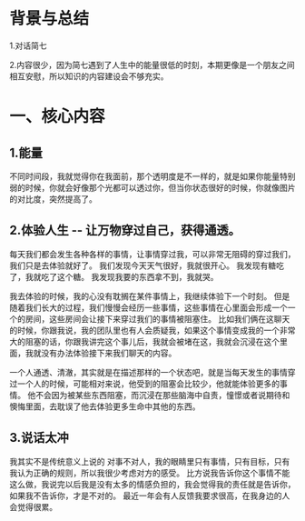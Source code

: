 # 背景与总结
1.对话简七

2.内容很少，因为简七遇到了人生中的能量很低的时刻，本期更像是一个朋友之间相互安慰，所以知识的内容建设会不够充实。

# 一、核心内容
## 1.能量
不同时间段，我就觉得你在我面前，那个透明度是不一样的，就是如果你能量特别弱的时候，你就会好像那个光都可以透过你，但当你状态很好的时候，你就像图片的对比度，突然提高了。

## 2.体验人生 -- 让万物穿过自己，获得通透。
每天我们都会发生各种各样的事情，让事情穿过我，可以非常无阻碍的穿过我们，我们只是去体验就好了。
我们发现今天天气很好，我就很开心。
我发现有糖吃了，我就吃了这个糖。
我发现我要的东西拿不到，我就哭。

我去体验的时候，我的心没有耽搁在某件事情上，我继续体验下一个时刻。
但是随着我们长大的过程，我们慢慢会经历一些事情，这些事情在心里面会形成一个一个的房间，这些房间会让接下来穿过我们的事情被阻塞住。
比如我们俩在这聊天的时候，你跟我说，我的团队里也有人会质疑我，如果这个事情变成我的一个非常大的阻塞的话，你跟我讲完这个事儿后，我就会被堵在这，我就会沉浸在这个里面，我就没有办法体验接下来我们聊天的内容。

一个人通透、清澈，其实就是在描述那样的一个状态吧，就是当每天发生的事情穿过一个人的时候，可能相对来说，他受到的阻塞会比较少，他就能体验更多的事情。
他不会因为被某些东西阻塞，而沉浸在那些脑海中自责，憧憬或者说期待和懊悔里面，去耽误了他去体验更多生命中其他的东西。

## 3.说话太冲
我其实不是传统意义上说的 对事不对人，我的眼睛里只有事情，只有目标，只有我认为正确的规则，所以我很少考虑对方的感受。
比方说我告诉你这个事情不能这么做，我说完以后我是没有太多的情感负担的，我会觉得我的责任就是告诉你，如果我不告诉你，才是不对的。
最近一年会有人反馈我要求很高，在我身边的人会觉得很累。